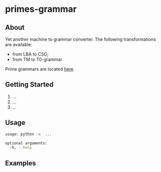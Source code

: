 # primes-grammar

## About
Yet another machine to grammar converter. The following transformations are available:
 - from LBA to CSG;
 - from TM to T0-grammar.

Prime grammars are located [here](https://www.youtube.com/watch?v=dQw4w9WgXcQ).

## Getting Started

1. ...
2. ...
3. ...

## Usage

```bash
usage: python -m  ...

optional arguments:
  -h, --help
```
## Examples
